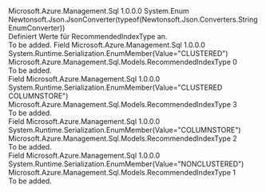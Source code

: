<Type Name="RecommendedIndexType" FullName="Microsoft.Azure.Management.Sql.Models.RecommendedIndexType">
  <TypeSignature Language="C#" Value="public enum RecommendedIndexType" />
  <TypeSignature Language="ILAsm" Value=".class public auto ansi sealed RecommendedIndexType extends System.Enum" />
  <TypeSignature Language="DocId" Value="T:Microsoft.Azure.Management.Sql.Models.RecommendedIndexType" />
  <TypeSignature Language="VB.NET" Value="Public Enum RecommendedIndexType" />
  <TypeSignature Language="F#" Value="type RecommendedIndexType = " />
  <AssemblyInfo>
    <AssemblyName>Microsoft.Azure.Management.Sql</AssemblyName>
    <AssemblyVersion>1.0.0.0</AssemblyVersion>
  </AssemblyInfo>
  <Base>
    <BaseTypeName>System.Enum</BaseTypeName>
  </Base>
  <Attributes>
    <Attribute>
      <AttributeName>Newtonsoft.Json.JsonConverter(typeof(Newtonsoft.Json.Converters.StringEnumConverter))</AttributeName>
    </Attribute>
  </Attributes>
  <Docs>
    <summary>
            Definiert Werte für RecommendedIndexType an.
            </summary>
    <remarks>To be added.</remarks>
  </Docs>
  <Members>
    <Member MemberName="CLUSTERED">
      <MemberSignature Language="C#" Value="CLUSTERED" />
      <MemberSignature Language="ILAsm" Value=".field public static literal valuetype Microsoft.Azure.Management.Sql.Models.RecommendedIndexType CLUSTERED = int32(0)" />
      <MemberSignature Language="DocId" Value="F:Microsoft.Azure.Management.Sql.Models.RecommendedIndexType.CLUSTERED" />
      <MemberSignature Language="VB.NET" Value="CLUSTERED" />
      <MemberSignature Language="F#" Value="CLUSTERED = 0" Usage="Microsoft.Azure.Management.Sql.Models.RecommendedIndexType.CLUSTERED" />
      <MemberType>Field</MemberType>
      <AssemblyInfo>
        <AssemblyName>Microsoft.Azure.Management.Sql</AssemblyName>
        <AssemblyVersion>1.0.0.0</AssemblyVersion>
      </AssemblyInfo>
      <Attributes>
        <Attribute>
          <AttributeName>System.Runtime.Serialization.EnumMember(Value="CLUSTERED")</AttributeName>
        </Attribute>
      </Attributes>
      <ReturnValue>
        <ReturnType>Microsoft.Azure.Management.Sql.Models.RecommendedIndexType</ReturnType>
      </ReturnValue>
      <MemberValue>0</MemberValue>
      <Docs>
        <summary>To be added.</summary>
      </Docs>
    </Member>
    <Member MemberName="CLUSTEREDCOLUMNSTORE">
      <MemberSignature Language="C#" Value="CLUSTEREDCOLUMNSTORE" />
      <MemberSignature Language="ILAsm" Value=".field public static literal valuetype Microsoft.Azure.Management.Sql.Models.RecommendedIndexType CLUSTEREDCOLUMNSTORE = int32(3)" />
      <MemberSignature Language="DocId" Value="F:Microsoft.Azure.Management.Sql.Models.RecommendedIndexType.CLUSTEREDCOLUMNSTORE" />
      <MemberSignature Language="VB.NET" Value="CLUSTEREDCOLUMNSTORE" />
      <MemberSignature Language="F#" Value="CLUSTEREDCOLUMNSTORE = 3" Usage="Microsoft.Azure.Management.Sql.Models.RecommendedIndexType.CLUSTEREDCOLUMNSTORE" />
      <MemberType>Field</MemberType>
      <AssemblyInfo>
        <AssemblyName>Microsoft.Azure.Management.Sql</AssemblyName>
        <AssemblyVersion>1.0.0.0</AssemblyVersion>
      </AssemblyInfo>
      <Attributes>
        <Attribute>
          <AttributeName>System.Runtime.Serialization.EnumMember(Value="CLUSTERED COLUMNSTORE")</AttributeName>
        </Attribute>
      </Attributes>
      <ReturnValue>
        <ReturnType>Microsoft.Azure.Management.Sql.Models.RecommendedIndexType</ReturnType>
      </ReturnValue>
      <MemberValue>3</MemberValue>
      <Docs>
        <summary>To be added.</summary>
      </Docs>
    </Member>
    <Member MemberName="COLUMNSTORE">
      <MemberSignature Language="C#" Value="COLUMNSTORE" />
      <MemberSignature Language="ILAsm" Value=".field public static literal valuetype Microsoft.Azure.Management.Sql.Models.RecommendedIndexType COLUMNSTORE = int32(2)" />
      <MemberSignature Language="DocId" Value="F:Microsoft.Azure.Management.Sql.Models.RecommendedIndexType.COLUMNSTORE" />
      <MemberSignature Language="VB.NET" Value="COLUMNSTORE" />
      <MemberSignature Language="F#" Value="COLUMNSTORE = 2" Usage="Microsoft.Azure.Management.Sql.Models.RecommendedIndexType.COLUMNSTORE" />
      <MemberType>Field</MemberType>
      <AssemblyInfo>
        <AssemblyName>Microsoft.Azure.Management.Sql</AssemblyName>
        <AssemblyVersion>1.0.0.0</AssemblyVersion>
      </AssemblyInfo>
      <Attributes>
        <Attribute>
          <AttributeName>System.Runtime.Serialization.EnumMember(Value="COLUMNSTORE")</AttributeName>
        </Attribute>
      </Attributes>
      <ReturnValue>
        <ReturnType>Microsoft.Azure.Management.Sql.Models.RecommendedIndexType</ReturnType>
      </ReturnValue>
      <MemberValue>2</MemberValue>
      <Docs>
        <summary>To be added.</summary>
      </Docs>
    </Member>
    <Member MemberName="NONCLUSTERED">
      <MemberSignature Language="C#" Value="NONCLUSTERED" />
      <MemberSignature Language="ILAsm" Value=".field public static literal valuetype Microsoft.Azure.Management.Sql.Models.RecommendedIndexType NONCLUSTERED = int32(1)" />
      <MemberSignature Language="DocId" Value="F:Microsoft.Azure.Management.Sql.Models.RecommendedIndexType.NONCLUSTERED" />
      <MemberSignature Language="VB.NET" Value="NONCLUSTERED" />
      <MemberSignature Language="F#" Value="NONCLUSTERED = 1" Usage="Microsoft.Azure.Management.Sql.Models.RecommendedIndexType.NONCLUSTERED" />
      <MemberType>Field</MemberType>
      <AssemblyInfo>
        <AssemblyName>Microsoft.Azure.Management.Sql</AssemblyName>
        <AssemblyVersion>1.0.0.0</AssemblyVersion>
      </AssemblyInfo>
      <Attributes>
        <Attribute>
          <AttributeName>System.Runtime.Serialization.EnumMember(Value="NONCLUSTERED")</AttributeName>
        </Attribute>
      </Attributes>
      <ReturnValue>
        <ReturnType>Microsoft.Azure.Management.Sql.Models.RecommendedIndexType</ReturnType>
      </ReturnValue>
      <MemberValue>1</MemberValue>
      <Docs>
        <summary>To be added.</summary>
      </Docs>
    </Member>
  </Members>
</Type>